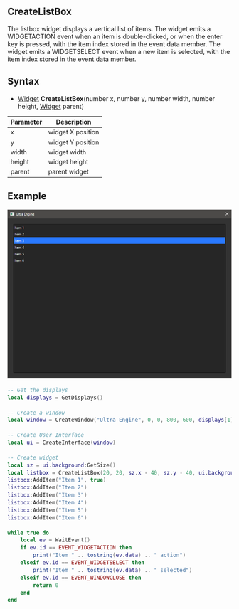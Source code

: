 ## CreateListBox

The listbox widget displays a vertical list of items. The widget emits a WIDGETACTION event when an item is double-clicked, or when the enter key is pressed, with the item index stored in the event data member. The widget emits a WIDGETSELECT event when a new item is selected, with the item index stored in the event data member.

## Syntax

- [Widget](Widget.md) **CreateListBox**(number x, number y, number width, number height, [Widget](Widget.md) parent)

| Parameter | Description |
| --- | --- |
| x | widget X position |
| y | widget Y position |
| width | widget width |
| height | widget height |
| parent | parent widget |

## Example

![](https://github.com/Leadwerks/Documentation/raw/master/Images/CreateListBox.png)

```lua
-- Get the displays
local displays = GetDisplays()

-- Create a window
local window = CreateWindow("Ultra Engine", 0, 0, 800, 600, displays[1], WINDOW_TITLEBAR | WINDOW_CENTER)

-- Create User Interface
local ui = CreateInterface(window)

-- Create widget
local sz = ui.background:GetSize()
local listbox = CreateListBox(20, 20, sz.x - 40, sz.y - 40, ui.background)
listbox:AddItem("Item 1", true)
listbox:AddItem("Item 2")
listbox:AddItem("Item 3")
listbox:AddItem("Item 4")
listbox:AddItem("Item 5")
listbox:AddItem("Item 6")

while true do
    local ev = WaitEvent()
    if ev.id == EVENT_WIDGETACTION then
        print("Item " .. tostring(ev.data) .. " action")
    elseif ev.id == EVENT_WIDGETSELECT then
        print("Item " .. tostring(ev.data) .. " selected")
    elseif ev.id == EVENT_WINDOWCLOSE then
        return 0
    end
end
```
